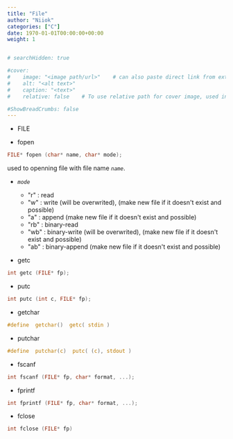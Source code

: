 ```yaml
---
title: "File"
author: "Niiok"
categories: ["C"]
date: 1970-01-01T00:00:00+00:00
weight: 1


# searchHidden: true

#cover:
#    image: "<image path/url>"    # can also paste direct link from external site
#    alt: "<alt text>"
#    caption: "<text>"
#    relative: false 	# To use relative path for cover image, used in hugo Page-bundles

#ShowBreadCrumbs: false
---
```


- FILE    
  

- fopen
```C
FILE* fopen (char* name, char* mode);
```
used to openning file with file name _`name`_.
- _`mode`_
  - "r" : read
  - "w" : write (will be overwrited), (make new file if it doesn't exist and possible)
  - "a" : append (make new file if it doesn't exist and possible)
  - "rb" : binary-read
  - "wb" : binary-write (will be overwrited), (make new file if it doesn't exist and possible)
  - "ab" : binary-append (make new file if it doesn't exist and possible)

- getc
```C
int getc (FILE* fp);
```

- putc
```C
int putc (int c, FILE* fp);
```

- getchar
```C
#define  getchar()  getc( stdin )
```

- putchar
```C
#define  putchar(c)  putc( (c), stdout )
```

- fscanf
```C
int fscanf (FILE* fp, char* format, ...);
```

- fprintf
```C
int fprintf (FILE* fp, char* format, ...);
```

- fclose
```C
int fclose (FILE* fp)
```